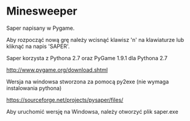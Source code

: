 Minesweeper
===========

Saper napisany w Pygame.

Aby rozpocząć nową grę należy wcisnąć klawisz 'n' na klawiaturze lub kliknąć na napis 'SAPER'.

Saper korzysta z Pythona 2.7 oraz PyGame 1.9.1 dla Pythona 2.7

http://www.pygame.org/download.shtml

Wersja na windowsa stworzona za pomocą py2exe (nie wymaga instalowania pythona)

https://sourceforge.net/projects/pysaper/files/

Aby uruchomić wersję na Windowsa, należy otworzyć plik saper.exe
